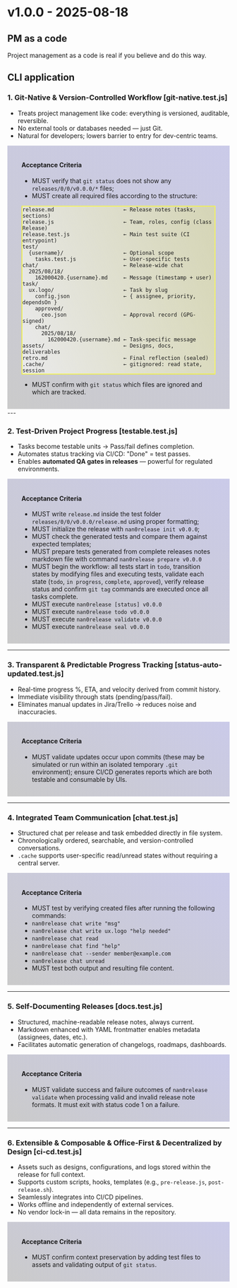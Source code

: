 <style>
.ac { background: linear-gradient(33deg, #0003, #0093); padding: 1rem 2rem }
pre { background: linear-gradient(66deg, #fff9, #ff03); border: 2px solid #ff09; }
@media (prefers-color-scheme: dark) {
	pre { background: linear-gradient(66deg, #0009, #9003); border: 2px solid #9009; }
}
</style>
# v1.0.0 - 2025-08-18

## PM as a code

Project management as a code is real if you believe and do this way.

## CLI application

### 1. Git-Native & Version-Controlled Workflow [git-native.test.js]

- Treats project management like code: everything is versioned, auditable, reversible.
- No external tools or databases needed — just Git.
- Natural for developers; lowers barrier to entry for dev-centric teams.

<div class="ac">

#### Acceptance Criteria

- MUST verify that `git status` does not show any `releases/0/0/v0.0.0/*` files;
- MUST create all required files according to the structure:
```text
release.md                      ← Release notes (tasks, sections)
release.js                      ← Team, roles, config (class Release)
release.test.js                 ← Main test suite (CI entrypoint)
test/
  {username}/                   ← Optional scope
    tasks.test.js               ← User-specific tests
chat/                           ← Release-wide chat
  2025/08/18/
    162000420.{username}.md     ← Message (timestamp + user)
task/
  ux.logo/                      ← Task by slug
    config.json                 ← { assignee, priority, dependsOn }
    approved/
      ceo.json                  ← Approval record (GPG-signed)
    chat/
      2025/08/18/
        162000420.{username}.md ← Task-specific message
assets/                         ← Designs, docs, deliverables
retro.md                        ← Final reflection (sealed)
.cache/                         ← gitignored: read state, session
```
- MUST confirm with `git status` which files are ignored and which are tracked.

</div>
---

### 2. Test-Driven Project Progress [testable.test.js]
- Tasks become testable units → Pass/fail defines completion.
- Automates status tracking via CI/CD: "Done" = test passes.
- Enables **automated QA gates in releases** — powerful for regulated environments.

<div class="ac">

#### Acceptance Criteria
- MUST write `release.md` inside the test folder `releases/0/0/v0.0.0/release.md` using proper formatting;
- MUST initialize the release with `nan0release init v0.0.0`;
- MUST check the generated tests and compare them against expected templates;
- MUST prepare tests generated from complete releases notes markdown file with command `nan0release prepare v0.0.0`
- MUST begin the workflow: all tests start in `todo`, transition states by modifying files and executing tests, validate each state (`todo`, `in progress`, `complete`, `approved`), verify release status and confirm `git tag` commands are executed once all tasks complete.
- MUST execute `nan0release [status] v0.0.0`
- MUST execute `nan0release todo v0.0.0`
- MUST execute `nan0release validate v0.0.0`
- MUST execute `nan0release seal v0.0.0`

</div>

---

### 3. Transparent & Predictable Progress Tracking [status-auto-updated.test.js]
- Real-time progress %, ETA, and velocity derived from commit history.
- Immediate visibility through stats (pending/pass/fail).
- Eliminates manual updates in Jira/Trello → reduces noise and inaccuracies.

<div class="ac">

#### Acceptance Criteria
- MUST validate updates occur upon commits (these may be simulated or run within an isolated temporary `.git` environment); ensure CI/CD generates reports which are both testable and consumable by UIs.

</div>

---

### 4. Integrated Team Communication [chat.test.js]
- Structured chat per release and task embedded directly in file system.
- Chronologically ordered, searchable, and version-controlled conversations.
- `.cache` supports user-specific read/unread states without requiring a central server.

<div class="ac">

#### Acceptance Criteria

- MUST test by verifying created files after running the following commands:
- `nan0release chat write "msg"`
- `nan0release chat write ux.logo "help needed"`
- `nan0release chat read`
- `nan0release chat find "help"`
- `nan0release chat --sender member@example.com`
- `nan0release chat unread`
- MUST test both output and resulting file content.

</div>

---

### 5. Self-Documenting Releases [docs.test.js]
- Structured, machine-readable release notes, always current.
- Markdown enhanced with YAML frontmatter enables metadata (assignees, dates, etc.).
- Facilitates automatic generation of changelogs, roadmaps, dashboards.

<div class="ac">

#### Acceptance Criteria

- MUST validate success and failure outcomes of `nan0release validate` when processing valid and invalid release note formats. It must exit with status code 1 on a failure.

</div>

---

### 6. Extensible & Composable & Office-First & Decentralized by Design [ci-cd.test.js]
- Assets such as designs, configurations, and logs stored within the release for full context.
- Supports custom scripts, hooks, templates (e.g., `pre-release.js`, `post-release.sh`).
- Seamlessly integrates into CI/CD pipelines.
- Works offline and independently of external services.
- No vendor lock-in — all data remains in the repository.

<div class="ac">

#### Acceptance Criteria

- MUST confirm context preservation by adding test files to assets and validating output of `git status`.

</div>
